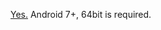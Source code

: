 [Yes.](https://github.com/breez/breezmobile/releases/download/0.12.sp3/1653897482-1.apk) Android 7+, 64bit is required. 